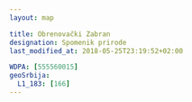```yaml
---
layout: map

title: Obrenovački Zabran
designation: Spomenik prirode
last_modified_at: 2018-05-25T23:19:52+02:00

WDPA: [555560015]
geoSrbija:
  L1_183: [166]
---
```

